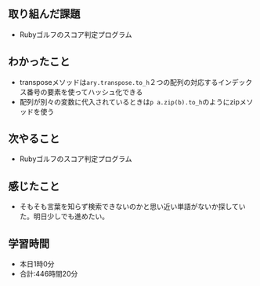 ## 取り組んだ課題
- Rubyゴルフのスコア判定プログラム
## わかったこと
- transposeメソッドは`ary.transpose.to_h`２つの配列の対応するインデックス番号の要素を使ってハッシュ化できる
- 配列が別々の変数に代入されているときは`p a.zip(b).to_h`のようにzipメソッドを使う
## 次やること
- Rubyゴルフのスコア判定プログラム
## 感じたこと
- そもそも言葉を知らず検索できないのかと思い近い単語がないか探していた。明日少しでも進めたい。
## 学習時間
- 本日1時0分<br>
- 合計:446時間20分

